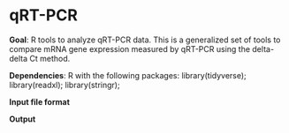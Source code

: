 # qRT-PCR
**Goal**: R tools to analyze qRT-PCR data. This is a generalized set of tools to compare mRNA gene expression measured by qRT-PCR using the delta-delta Ct method.

**Dependencies**: R with the following packages:
library(tidyverse);
library(readxl);
library(stringr);

**Input file format**

**Output**
